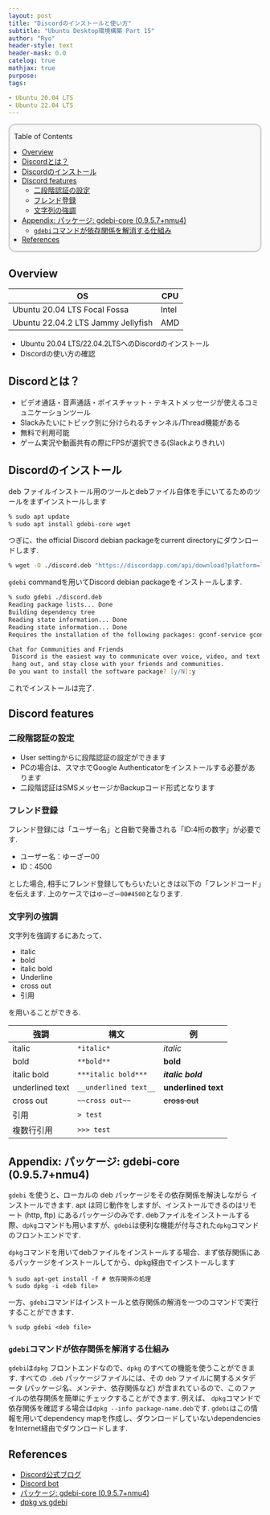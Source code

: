 ```yaml
---
layout: post
title: "Discordのインストールと使い方"
subtitle: "Ubuntu Desktop環境構築 Part 15"
author: "Ryo"
header-style: text
header-mask: 0.0
catelog: true
mathjax: true
purpose: 
tags:

- Ubuntu 20.04 LTS
- Ubuntu 22.04 LTS
---
```


<div style='border-radius: 1em; border-style:solid; border-color:#D3D3D3; background-color:#F8F8F8'>

<p class="h4">&nbsp;&nbsp;Table of Contents</p>

<!-- START doctoc generated TOC please keep comment here to allow auto update -->
<!-- DON'T EDIT THIS SECTION, INSTEAD RE-RUN doctoc TO UPDATE -->

- [Overview](#overview)
- [Discordとは？](#discord%E3%81%A8%E3%81%AF)
- [Discordのインストール](#discord%E3%81%AE%E3%82%A4%E3%83%B3%E3%82%B9%E3%83%88%E3%83%BC%E3%83%AB)
- [Discord features](#discord-features)
  - [二段階認証の設定](#%E4%BA%8C%E6%AE%B5%E9%9A%8E%E8%AA%8D%E8%A8%BC%E3%81%AE%E8%A8%AD%E5%AE%9A)
  - [フレンド登録](#%E3%83%95%E3%83%AC%E3%83%B3%E3%83%89%E7%99%BB%E9%8C%B2)
  - [文字列の強調](#%E6%96%87%E5%AD%97%E5%88%97%E3%81%AE%E5%BC%B7%E8%AA%BF)
- [Appendix: パッケージ: gdebi-core (0.9.5.7+nmu4)](#appendix-%E3%83%91%E3%83%83%E3%82%B1%E3%83%BC%E3%82%B8-gdebi-core-0957nmu4)
  - [`gdebi`コマンドが依存関係を解消する仕組み](#gdebi%E3%82%B3%E3%83%9E%E3%83%B3%E3%83%89%E3%81%8C%E4%BE%9D%E5%AD%98%E9%96%A2%E4%BF%82%E3%82%92%E8%A7%A3%E6%B6%88%E3%81%99%E3%82%8B%E4%BB%95%E7%B5%84%E3%81%BF)
- [References](#references)

<!-- END doctoc generated TOC please keep comment here to allow auto update -->


</div>

## Overview

|OS|CPU|
|---|---|
|Ubuntu 20.04 LTS Focal Fossa|Intel|
|Ubuntu 22.04.2 LTS Jammy Jellyfish|AMD|

- Ubuntu 20.04 LTS/22.04.2LTSへのDiscordのインストール
- Discordの使い方の確認


## Discordとは？

- ビデオ通話・音声通話・ボイスチャット・テキストメッセージが使えるコミュニケーションツール
- Slackみたいにトピック別に分けられるチャンネル/Thread機能がある
- 無料で利用可能
- ゲーム実況や動画共有の際にFPSが選択できる(Slackよりきれい)

## Discordのインストール

deb ファイルインストール用のツールとdebファイル自体を手にいてるためのツールをまずインストールします

```zsh
% sudo apt update
% sudo apt install gdebi-core wget
```

つぎに、the official Discord debian packageをcurrent directoryにダウンロードします. 

```zsh
% wget -O ./discord.deb "https://discordapp.com/api/download?platform=linux&format=deb"
```

`gdebi` commandを用いてDiscord debian packageをインストールします. 

```zsh
% sudo gdebi ./discord.deb 
Reading package lists... Done
Building dependency tree        
Reading state information... Done
Reading state information... Done
Requires the installation of the following packages: gconf-service gconf-service-backend gconf2-common libappindicator1 libc++1 libc++1-10 libc++abi1-10 libdbusmenu-gtk4 libgconf-2-4 

Chat for Communities and Friends
 Discord is the easiest way to communicate over voice, video, and text. Chat,
 hang out, and stay close with your friends and communities.
Do you want to install the software package? [y/N]:y
```

これでインストールは完了. 


## Discord features
### 二段階認証の設定

- User settingからに段階認証の設定ができます
- PCの場合は、スマホでGoogle Authenticatorをインストールする必要があります
- 二段階認証はSMSメッセージかBackupコード形式となります

### フレンド登録

フレンド登録には「ユーザー名」と自動で発番される「ID:4桁の数字」が必要です. 

- ユーザー名：ゆーざー00
- ID：4500

とした場合, 相手にフレンド登録してもらいたいときは以下の「フレンドコード」を伝えます. 上のケースでは`ゆーざー00#4500`となります.

### 文字列の強調

文字列を強調するにあたって、

- italic
- bold
- italic bold
- Underline
- cross out
- 引用

を用いることができる. 

|強調|構文|例|
|---|---|---|
|italic|`*italic*`|*italic*|
|bold|`**bold**`|**bold**|
|italic bold|`***italic bold***`|***italic bold***|
|underlined text|`__underlined text__`|__underlined text__|
|cross out|`~~cross out~~`|~~cross out~~|
|引用|`> test`||
|複数行引用|`>>> test`||


## Appendix: パッケージ: gdebi-core (0.9.5.7+nmu4) 

`gdebi` を使うと、ローカルの deb パッケージをその依存関係を解決しながら インストールできます. apt は同じ動作をしますが、インストールできるのはリモート (http, ftp) にあるパッケージのみです.  debファイルをインストールする際、`dpkg`コマンドも用いますが、`gdebi`は便利な機能が付与された`dpkg`コマンドのフロントエンドです. 

`dpkg`コマンドを用いてdebファイルをインストールする場合、まず依存関係にあるパッケージをインストールしてから、dpkg経由でインストールします

```
% sudo apt-get install -f # 依存関係の処理
% sudo dpkg -i <deb file> 
```

一方、`gdebi`コマンドはインストールと依存関係の解消を一つのコマンドで実行することができます. 

```
% sudp gdebi <deb file> 
```

### `gdebi`コマンドが依存関係を解消する仕組み

`gdebi`は`dpkg` フロントエンドなので、`dpkg` のすべての機能を使うことができます. すべての `.deb` パッケージファイルには、その `deb` ファイルに関するメタデータ (パッケージ名、メンテナ、依存関係など) が含まれているので、このファイルの依存関係を簡単にチェックすることができます. 例えば、 `dpkg`コマンドで依存関係を確認する場合は`dpkg --info package-name.deb`です. `gdebi`はこの情報を用いてdependency mapを作成し、ダウンロードしていないdependenciesをInternet経由でダウンロードします. 


References
----

- [Discord公式ブログ](https://blog.discord.com/engineering-posts/home)
- [Discord bot](https://top.gg/)
- [パッケージ: gdebi-core (0.9.5.7+nmu4) ](https://packages.debian.org/ja/sid/gdebi-core)
- [dpkg vs gdebi](https://askubuntu.com/questions/621351/gdebi-vs-dpkg-how-does-gdebi-automatically-gets-missing-dependancies-can-i-u)